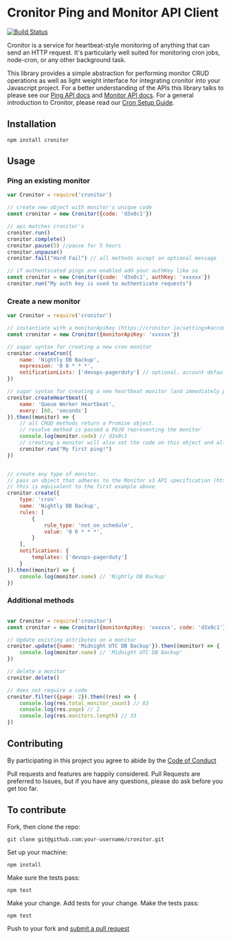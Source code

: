 # Cronitor Ping and Monitor API Client

[![Build Status](https://travis-ci.org/cronitorio/cronitor-js.svg?branch=master)](https://travis-ci.org/cronitorio/cronitor-js)

Cronitor is a service for heartbeat-style monitoring of anything that can send an HTTP request. It's particularly well suited for monitoring cron jobs, node-cron, or any other background task.

This library provides a simple abstraction for performing monitor CRUD operations as well as light weight interface for integrating cronitor into your Javascript project. For a better understanding of the APIs this library talks to please see our [Ping API docs](https://cronitor.io/docs/ping-api) and [Monitor API docs](https://cronitor.io/docs/monitor-api). For a general introduction to Cronitor, please read our [Cron Setup Guide](https://cronitor.io/docs/cron-job-monitoring).

## Installation

`npm install cronitor`

## Usage

### Ping an existing monitor
```javascript
var Cronitor = require('cronitor')

// create new object with monitor's unique code
const cronitor = new Cronitor({code: 'd3x0c1'})

// api matches cronitor's
cronitor.run()
cronitor.complete()
cronitor.pause(5) //pause for 5 hours
cronitor.unpause()
cronitor.fail("Hard Fail") // all methods accept an optional message

// if authenticated pings are enabled add your authKey like so
const cronitor = new Cronitor({code: 'd3x0c1', authKey: 'xxxxxx'})
cronitor.run("My auth key is used to authenticate requests")
```

### Create a new monitor

```javascript
var Cronitor = require('cronitor')

// instantiate with a monitorApiKey (https://cronitor.io/settings#account)
const cronitor = new Cronitor({monitorApiKey: 'xxxxxx'})

// sugar syntax for creating a new cron monitor
cronitor.createCron({
    name: 'Nightly DB Backup',
    expression: '0 0 * * *',
    notificationLists: ['devops-pagerduty'] // optional. account default will be used if omitted.
})

// sugar syntax for creating a new heartbeat monitor (and immediately pinging it)
cronitor.createHeartbeat({
    name: 'Queue Worker Heartbeat',
    every: [60, 'seconds']
}).then((monitor) => {
    // all CRUD methods return a Promise object.
    // resolve method is passed a POJO representing the monitor
    console.log(monitor.code) // d3x0c1
    // creating a monitor will also set the code on this object and allow you to immediately ping it
    cronitor.run("My first ping!")
})


// create any type of monitor.
// pass an object that adheres to the Monitor v3 API specification (https://cronitor.io/docs/monitor-api)
// this is equivalent to the first example above
cronitor.create({
    type: 'cron'
    name: 'Nightly DB Backup',
    rules: [
        {
            rule_type: 'not_on_schedule',
            value: '0 0 * * *',
        }
    ],
    notifications: {
        templates: ['devops-pagerduty']
    }
}).then((monitor) => {
    console.log(monitor.name) // 'Nightly DB Backup'
})

```

### Additional methods

```javascript

var Cronitor = require('cronitor')
const cronitor = new Cronitor({monitorApiKey: 'xxxxxx', code: 'd3x0c1'})

// Update existing attributes on a monitor
cronitor.update({name: 'Midnight UTC DB Backup'}).then((monitor) => {
    console.log(monitor.name) // 'Midnight UTC DB Backup'
})

// delete a monitor
cronitor.delete()

// does not require a code
cronitor.filter({page: 2}).then((res) => {
    console.log(res.total_monitor_count) // 83
    console.log(res.page) // 2
    console.log(res.monitors.length) // 33
})

```


## Contributing

By participating in this project you agree to abide by the [Code of Conduct](http://contributor-covenant.org/version/1/3/0/)

Pull requests and features are happily considered.  Pull Requests are preferred to Issues, but if you have any questions, please do ask before you get too far.

## To contribute

Fork, then clone the repo:

    git clone git@github.com:your-username/cronitor.git

Set up your machine:

    npm install

Make sure the tests pass:

    npm test

Make your change. Add tests for your change. Make the tests pass:

    npm test


Push to your fork and [submit a pull request]( https://github.com/cronitorio/cronitor-js/compare/)

